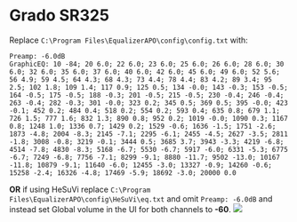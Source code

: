 # Grado SR325
Replace `C:\Program Files\EqualizerAPO\config\config.txt` with:
```
Preamp: -6.0dB
GraphicEQ: 10 -84; 20 6.0; 22 6.0; 23 6.0; 25 6.0; 26 6.0; 28 6.0; 30 6.0; 32 6.0; 35 6.0; 37 6.0; 40 6.0; 42 6.0; 45 6.0; 49 6.0; 52 5.6; 56 4.9; 59 4.5; 64 4.3; 68 4.3; 73 4.4; 78 4.4; 83 4.2; 89 3.4; 95 2.5; 102 1.8; 109 1.4; 117 0.9; 125 0.5; 134 -0.0; 143 -0.3; 153 -0.5; 164 -0.5; 175 -0.5; 188 -0.3; 201 -0.5; 215 -0.5; 230 -0.4; 246 -0.4; 263 -0.4; 282 -0.3; 301 -0.0; 323 0.2; 345 0.5; 369 0.5; 395 -0.0; 423 -0.1; 452 0.2; 484 0.4; 518 0.2; 554 0.2; 593 0.4; 635 0.8; 679 1.1; 726 1.5; 777 1.6; 832 1.3; 890 0.8; 952 0.2; 1019 -0.0; 1090 0.3; 1167 0.8; 1248 1.0; 1336 0.7; 1429 0.2; 1529 -0.6; 1636 -1.5; 1751 -2.6; 1873 -4.8; 2004 -8.3; 2145 -7.1; 2295 -6.1; 2455 -4.5; 2627 -3.5; 2811 -1.8; 3008 -0.8; 3219 -0.1; 3444 0.5; 3685 3.7; 3943 -3.3; 4219 -6.8; 4514 -7.8; 4830 -8.3; 5168 -6.7; 5530 -6.7; 5917 -6.0; 6331 -5.3; 6775 -6.7; 7249 -6.8; 7756 -7.1; 8299 -9.1; 8880 -11.7; 9502 -13.0; 10167 -11.8; 10879 -9.1; 11640 -6.0; 12455 -3.0; 13327 -0.9; 14260 -0.6; 15258 -2.4; 16326 -4.8; 17469 -5.9; 18692 -3.0; 20000 0.0
```
**OR** if using HeSuVi replace `C:\Program Files\EqualizerAPO\config\HeSuVi\eq.txt` and omit `Preamp: -6.0dB` and instead set Global volume in the UI for both channels to **-60**.
![](https://raw.githubusercontent.com/jaakkopasanen/AutoEq/master/results/Sonoma%20Model%20One/innerfidelity/onear/Grado%20SR325/Grado%20SR325.png)
